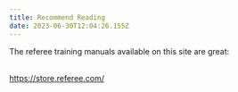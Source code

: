 ```yaml
---
title: Recommend Reading
date: 2023-06-30T12:04:26.155Z
---
```

T﻿he referee training manuals available on this site are great:

\
<https://store.referee.com/>